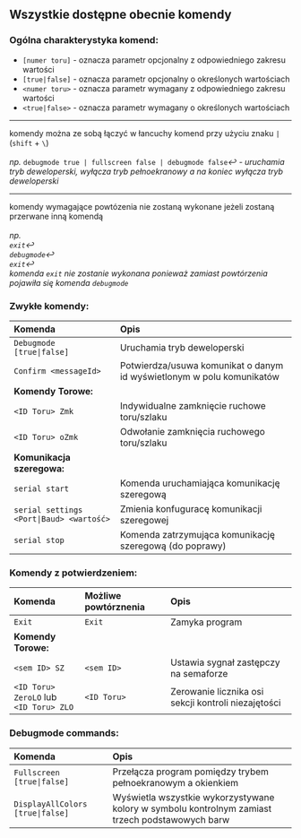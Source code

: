 ## Wszystkie dostępne obecnie komendy
### Ogólna charakterystyka komend:
- `[numer toru]` - oznacza parametr opcjonalny z odpowiedniego zakresu wartości
- `[true|false]` - oznacza parametr opcjonalny o określonych wartościach
- `<numer toru>` - oznacza parametr wymagany z odpowiedniego zakresu wartości
- `<true|false>` - oznacza parametr wymagany o określonych wartościach

---

komendy można ze sobą łączyć w łancuchy komend przy użyciu znaku `|` (`shift` + `\`)<br>
<br>
*np.* `debugmode true | fullscreen false | debugmode false`*&hookleftarrow; - uruchamia tryb deweloperski, wyłącza tryb pełnoekranowy a na koniec wyłącza tryb deweloperski*

---

komendy wymagające powtózenia nie zostaną wykonane jeżeli zostaną przerwane inną komendą<br>
<br>
*np.<br>
`exit`&hookleftarrow;<br>
`debugmode`&hookleftarrow;<br>
`exit`&hookleftarrow;<br>
komenda `exit` nie zostanie wykonana ponieważ zamiast powtórzenia pojawiła się komenda `debugmode`*

### Zwykłe komendy:

| Komenda | Opis |
|:--- |:--- |
|`Debugmode [true\|false]` |Uruchamia tryb deweloperski|
|`Confirm <messageId>`|Potwierdza/usuwa komunikat o danym id wyświetlonym w polu komunikatów|
|<b>Komendy Torowe:</b>|
|`<ID Toru> Zmk`| Indywidualne zamknięcie ruchowe toru/szlaku|
|`<ID Toru> oZmk`| Odwołanie zamknięcia ruchowego toru/szlaku|
|<b>Komunikacja szeregowa:</b>|
|`serial start`| Komenda uruchamiająca komunikację szeregową|
|`serial settings <Port\|Baud> <wartość>`| Zmienia konfuguracę komunikacji szeregowej|
|`serial stop`|Komenda zatrzymująca komunikację szeregową (do poprawy)|

### Komendy z potwierdzeniem:

| Komenda | Możliwe powtórznenia | Opis |
| :--- | :--- | :--- |
|`Exit`|`Exit`|Zamyka program|
|<b>Komendy Torowe:</b>|
|`<sem ID> SZ`|`<sem ID>`|Ustawia sygnał zastępczy na semaforze|
|`<ID Toru> ZeroLO` lub<br>`<ID Toru> ZLO`|`<ID Toru>`|Zerowanie licznika osi sekcji kontroli niezajętości|

### Debugmode commands:
| Komenda | Opis |
| :--- |:--- |
| `Fullscreen [true\|false]` | Przełącza program pomiędzy trybem pełnoekranowym a okienkiem |
| `DisplayAllColors [true\|false]` | Wyświetla wszystkie wykorzystywane kolory w symbolu kontrolnym zamiast trzech podstawowych barw |